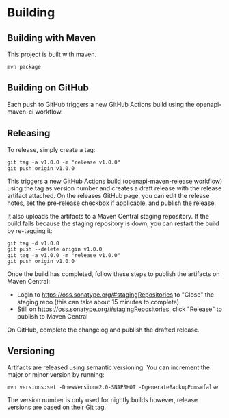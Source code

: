 # Building

## Building with Maven

This project is built with maven.

`mvn package`

## Building on GitHub

Each push to GitHub triggers a new GitHub Actions build using the openapi-maven-ci workflow.

## Releasing

To release, simply create a tag:

```
git tag -a v1.0.0 -m "release v1.0.0"
git push origin v1.0.0
```

This triggers a new GitHub Actions build (openapi-maven-release workflow) using the tag as version number and creates a draft release with the release artifact attached.
On the releases GitHub page, you can edit the release notes, set the pre-release checkbox if applicable, and publish the release.

It also uploads the artifacts to a Maven Central staging repository. If the build fails because the staging repository is down, you can restart the build by re-tagging it:

```
git tag -d v1.0.0
git push --delete origin v1.0.0
git tag -a v1.0.0 -m "release v1.0.0" 
git push origin v1.0.0
```

Once the build has completed, follow these steps to publish the artifacts on Maven Central:
* Login to https://oss.sonatype.org/#stagingRepositories to "Close" the staging repo (this can take about 15 minutes to complete)
* Still on https://oss.sonatype.org/#stagingRepositories, click "Release" to publish to Maven Central

On GitHub, complete the changelog and publish the drafted release.

## Versioning

Artifacts are released using semantic versioning.
You can increment the major or minor version by running:

`mvn versions:set -DnewVersion=2.0-SNAPSHOT -DgenerateBackupPoms=false`

The version number is only used for nightly builds however, release versions are based on their Git tag.
